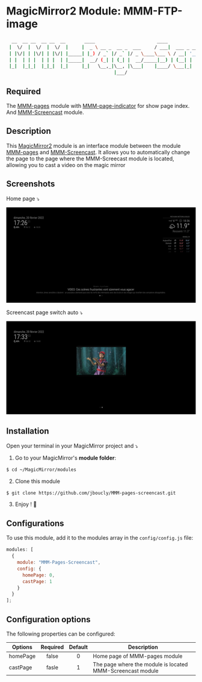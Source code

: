 # MagicMirror2 Module: MMM-FTP-image

```sh
  __  __ __  __ __  __       ____                       ____                                         _
 |  \/  |  \/  |  \/  |     |  _ \ __ _  __ _  ___     / ___|  ___ _ __ ___  ___ _ __   ___ __ _ ___| |_
 | |\/| | |\/| | |\/| |_____| |_) / _` |/ _` |/ _ \____\___ \ / __| '__/ _ \/ _ \ '_ \ / __/ _` / __| __|
 | |  | | |  | | |  | |_____|  __/ (_| | (_| |  __/_____|__) | (__| | |  __/  __/ | | | (_| (_| \__ \ |_
 |_|  |_|_|  |_|_|  |_|     |_|   \__,_|\__, |\___|    |____/ \___|_|  \___|\___|_| |_|\___\__,_|___/\__|
                                        |___/
```

## Required

The [MMM-pages](https://github.com/edward-shen/MMM-pages) module with [MMM-page-indicator](https://github.com/edward-shen/MMM-page-indicator) for show page index.
And [MMM-Screencast](https://github.com/kevinatown/MMM-Screencast) module.

## Description

This [MagicMirror2](https://github.com/MichMich/MagicMirror) module is an interface module between the module [MMM-pages](https://github.com/edward-shen/MMM-pages) and [MMM-Screencast](https://github.com/kevinatown/MMM-Screencast).
It allows you to automatically change the page to the page where the MMM-Screecast module is located, allowing you to cast a video on the magic mirror

## Screenshots

Home page ⤵️

![Home page](examples/home-page.png)

Screencast page switch auto ⤵️

![Cast page](examples/cast-page.png)

## Installation

Open your terminal in your MagicMirror project and ⤵️

1. Go to your MagicMirror's **module folder**:

```sh
$ cd ~/MagicMirror/modules
```

2. Clone this module

```sh
$ git clone https://github.com/jboucly/MMM-pages-screencast.git
```

3. Enjoy ! 🚀

## Configurations

To use this module, add it to the modules array in the `config/config.js` file:

```javascript
modules: [
  {
    module: "MMM-Pages-Screencast",
    config: {
      homePage: 0,
      castPage: 1
    }
  }
];
```

## Configuration options

The following properties can be configured:

| Options  | Required | Default | Description                                                |
| -------- | :------: | :-----: | ---------------------------------------------------------- |
| homePage |  false   |    0    | Home page of MMM-pages module                              |
| castPage |  fasle   |    1    | The page where the module is located MMM-Screencast module |

